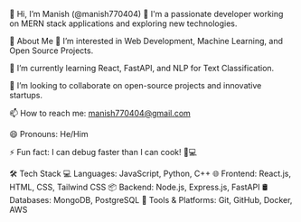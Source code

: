 👋 Hi, I’m Manish (@manish770404)
🔹 I'm a passionate developer working on MERN stack applications and exploring new technologies.

🚀 About Me
👀 I’m interested in Web Development, Machine Learning, and Open Source Projects.

🌱 I’m currently learning React, FastAPI, and NLP for Text Classification.

💞️ I’m looking to collaborate on open-source projects and innovative startups.

📫 How to reach me: manish770404@gmail.com

😄 Pronouns: He/Him

⚡ Fun fact: I can debug faster than I can cook! 🍳💻

🛠️ Tech Stack
💻 Languages: JavaScript, Python, C++
🌐 Frontend: React.js, HTML, CSS, Tailwind CSS
📦 Backend: Node.js, Express.js, FastAPI
🛢️ Databases: MongoDB, PostgreSQL
🔧 Tools & Platforms: Git, GitHub, Docker, AWS
